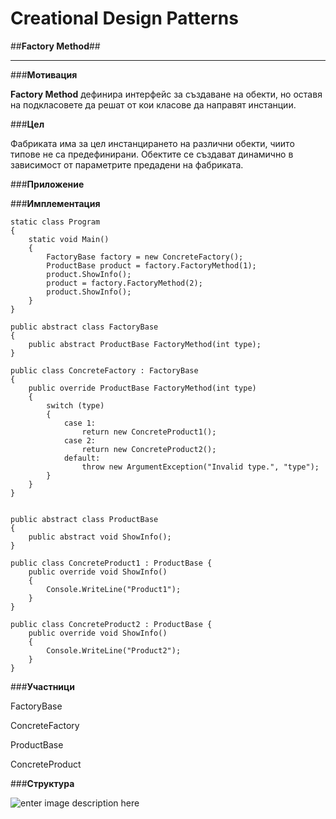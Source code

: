 # **Creational Design Patterns** #


##**Factory Method**##


----------


###**Мотивация**

**Factory Method** дефинира интерфейс за създаване на обекти, но оставя на подкласовете да решат от кои класове да направят инстанции.

###**Цел**

Фабриката има за цел инстанцирането на различни обекти, чиито типове не са предефинирани. Обектите се създават динамично в зависимост от параметрите предадени на фабриката.

###**Приложение**

###**Имплементация**

```
static class Program
{
    static void Main()
    {
        FactoryBase factory = new ConcreteFactory();
        ProductBase product = factory.FactoryMethod(1);
        product.ShowInfo();
        product = factory.FactoryMethod(2);
        product.ShowInfo();
    }
}

public abstract class FactoryBase
{
    public abstract ProductBase FactoryMethod(int type);
}

public class ConcreteFactory : FactoryBase
{
    public override ProductBase FactoryMethod(int type)
    {
        switch (type)
        {
            case 1:
                return new ConcreteProduct1();
            case 2:
                return new ConcreteProduct2();
            default:
                throw new ArgumentException("Invalid type.", "type");
        }
    }
}


public abstract class ProductBase
{
    public abstract void ShowInfo();
}

public class ConcreteProduct1 : ProductBase {
    public override void ShowInfo()
    {
        Console.WriteLine("Product1");
    }
}

public class ConcreteProduct2 : ProductBase {
    public override void ShowInfo()
    {
        Console.WriteLine("Product2");
    }
}
```

###**Участници**

FactoryBase

ConcreteFactory

ProductBase

ConcreteProduct

###**Структура**

![enter image description here](https://github.com/tokera/TelerikAcademyHomeworks/blob/master/HighQualityCode/CreationalPatterns/images/Factory_Method.jpg)